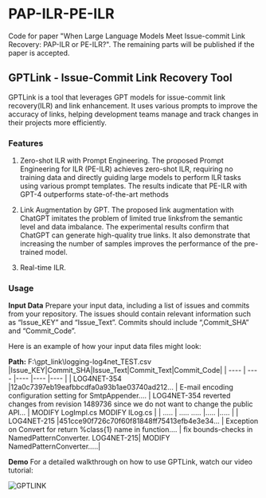 # PAP-ILR-PE-ILR
Code for paper "When Large Language Models Meet Issue-commit Link Recovery: PAP-ILR or PE-ILR?". The remaining parts will be published if the paper is accepted.


##  GPTLink - Issue-Commit Link Recovery Tool

GPTLink is a tool that leverages GPT models for issue-commit link recovery(ILR) and link enhancement. It uses various prompts to improve the accuracy of links, helping development teams manage and track changes in their projects more efficiently.


### Features
1. Zero-shot ILR with Prompt Engineering. The proposed Prompt Engineering for ILR (PE-ILR) achieves zero-shot ILR, requiring no training data and directly guiding large models to perform ILR tasks using various prompt templates. The results indicate that PE-ILR with GPT-4 outperforms state-of-the-art methods

2. Link Augmentation by GPT. The proposed link augmentation with ChatGPT imitates the problem of limited true linksfrom the semantic level and data imbalance. The experimental results confirm that ChatGPT can generate high-quality true links. It also demonstrate that increasing the number of samples improves the performance of the pre-trained model.

3. Real-time ILR.

### Usage
**Input Data**
Prepare your input data, including a list of issues and commits from your repository. The issues should contain relevant information such as “Issue_KEY” and “Issue_Text”. Commits should include “,Commit_SHA” and “Commit_Code”.

Here is an example of how your input data files might look:



**Path:** F:\gpt_link\logging-log4net_TEST.csv
|Issue_KEY|Commit_SHA|Issue_Text|Commit_Text|Commit_Code|
|  ----  | ----  |----  |----  |----  |
| LOG4NET-354  |12a0c7397eb19eafbbcdfa0a93b1ae03740ad212... | E-mail encoding configuration setting for SmtpAppender.... | LOG4NET-354 reverted changes from revision 1489736 since we do not want to change the public API... | MODIFY LogImpl.cs MODIFY ILog.cs |
|  .....  | .....  .....  |..... |.....  |
| LOG4NET-215  |451cce90f726c70f60f81848ff75413efb4e3e34... | Exception on Convert for return %class{1} name in function.... | fix bounds-checks in NamedPatternConverter.  LOG4NET-215| MODIFY NamedPatternConverter.....|



**Demo**
For a detailed walkthrough on how to use GPTLink, watch our video tutorial:

![GPTLINK](/GPTLINK.gif)









